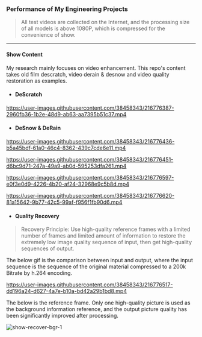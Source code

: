 ### Performance of My Engineering Projects

>    All test videos are collected on the Internet, and the processing size of all models is above 1080P, which is compressed for the convenience of show.

------

#### Show Content

My research mainly focuses on video enhancement. This repo's content takes old film descratch, video derain & desnow and video quality restoration as examples.

* #### DeScratch

https://user-images.githubusercontent.com/38458343/216776387-2960fb36-1b2e-48d9-ab63-aa7395b51c37.mp4

* #### DeSnow & DeRain

https://user-images.githubusercontent.com/38458343/216776436-b5a45bdf-61a0-46c4-8362-439c7cde6e11.mp4

https://user-images.githubusercontent.com/38458343/216776451-d6bc9d71-247a-49a9-ab0d-595253dfa261.mp4

https://user-images.githubusercontent.com/38458343/216776597-e0f3e0d9-4226-4b20-af24-32968e9c5b8d.mp4

https://user-images.githubusercontent.com/38458343/216776620-81a15642-9b77-42c5-99af-f956f1fb90d6.mp4

* #### Quality Recovery

>    Recovery Principle: Use high-quality reference frames with a limited number of frames and limited amount of information to restore the extremely low image quality sequence of input, then get high-quality sequences of output.

The below gif is the comparison between input and output, where the input sequence is the sequence of the original material compressed to a 200k Bitrate by h.264 encoding.

https://user-images.githubusercontent.com/38458343/216776517-dd196a24-d627-4a7e-b10a-bd42a29b1bd8.mp4

The below is the reference frame. Only one high-quality picture is used as the background information reference, and the output picture quality has been significantly improved after processing.

![show-recover-bgr-1](https://user-images.githubusercontent.com/38458343/216776748-e1ee2f8e-29de-4c15-8b4a-336b46eed500.jpeg)
